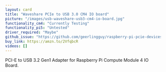 ```yaml
---
layout: card
title: "Waveshare PCIe to USB 3.0 CM4 IO board"
picture: "/images/usb-waveshare-usb3-cm4-io-board.jpg"
functionality_cm4: "Currently Testing"
functionality_pi5: "Untested"
driver_required: "Maybe"
github_issue: "https://github.com/geerlingguy/raspberry-pi-pcie-devices/issues/185"
buy_link: https://amzn.to/2VfqbcR
videos: []
---
```

PCI-E to USB 3.2 Gen1 Adapter for Raspberry Pi Compute Module 4 IO Board.
